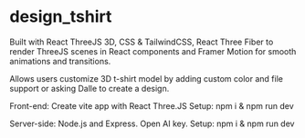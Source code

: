 # design_tshirt

Built with React ThreeJS 3D, CSS & TailwindCSS, React Three Fiber to render ThreeJS scenes in React components and Framer Motion for smooth animations and transitions.

Allows users customize 3D t-shirt model by adding custom color and file support or asking Dalle to create a design. 

Front-end: Create vite app with React Three.JS
Setup: npm i & npm run dev

Server-side: Node.js and Express. Open AI key.
Setup: npm i & npm run dev


